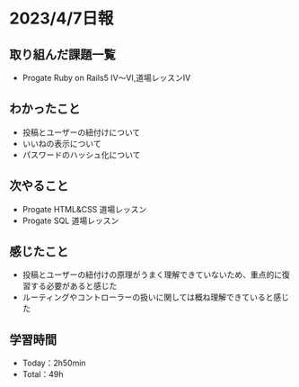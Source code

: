 # 2023/4/7日報


## 取り組んだ課題一覧
- Progate Ruby on Rails5 IV〜VI,道場レッスンIV

## わかったこと
- 投稿とユーザーの紐付けについて
- いいねの表示について
- パスワードのハッシュ化について

## 次やること
- Progate HTML&CSS 道場レッスン
- Progate SQL 道場レッスン

## 感じたこと
- 投稿とユーザーの紐付けの原理がうまく理解できていないため、重点的に復習する必要があると感じた
- ルーティングやコントローラーの扱いに関しては概ね理解できていると感じた

## 学習時間
- Today：2h50min
- Total：49h
